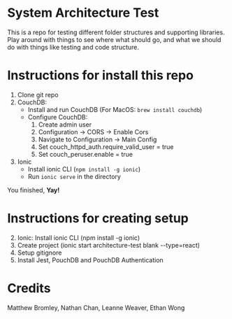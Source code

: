 # System Architecture Test

This is a repo for testing different folder structures and supporting libraries. Play around with things to see where what should go, and what we should do with things like testing and code structure.

# Instructions for install this repo

1. Clone git repo
2. CouchDB:
	- Install and run CouchDB (For MacOS: `brew install couchdb`)
	- Configure CouchDB:
	    1. Create admin user
	    2. Configuration -> CORS -> Enable Cors
	    3. Navigate to Configuration -> Main Config
	    4. Set couch_httpd_auth.require_valid_user = true
	    5. Set couch_peruser.enable = true
3. Ionic
	- Install ionic CLI (`npm install -g ionic`)
	- Run `ionic serve` in the directory

You finished, **Yay!**

# Instructions for creating setup


2. Ionic: Install ionic CLI (npm install -g ionic)
3. Create project (ionic start architecture-test blank --type=react)
4. Setup gitignore
5. Install Jest, PouchDB and PouchDB Authentication

# Credits

Matthew Bromley, Nathan Chan, Leanne Weaver, Ethan Wong
